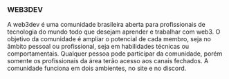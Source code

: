 ### WEB3DEV

A web3dev é uma comunidade brasileira aberta para profissionais de tecnologia do mundo todo que desejam aprender e trabalhar com web3. O objetivo da comunidade é ampliar o potencial de cada membro, seja no âmbito pessoal ou profissional, seja em habilidades técnicas ou comportamentais. Qualquer pessoa pode participar da comunidade, porém somente os profissionais da área terão acesso aos canais fechados. A comunidade funciona em dois ambientes, no site e no discord.
